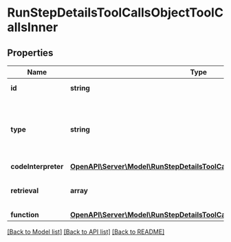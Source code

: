 # RunStepDetailsToolCallsObjectToolCallsInner

## Properties
Name | Type | Description | Notes
------------ | ------------- | ------------- | -------------
**id** | **string** | The ID of the tool call object. | 
**type** | **string** | The type of tool call. This is always going to be &#x60;code_interpreter&#x60; for this type of tool call. | 
**codeInterpreter** | [**OpenAPI\Server\Model\RunStepDetailsToolCallsCodeObjectCodeInterpreter**](RunStepDetailsToolCallsCodeObjectCodeInterpreter.md) |  | 
**retrieval** | **array** | For now, this is always going to be an empty object. | 
**function** | [**OpenAPI\Server\Model\RunStepDetailsToolCallsFunctionObjectFunction**](RunStepDetailsToolCallsFunctionObjectFunction.md) |  | 

[[Back to Model list]](../README.md#documentation-for-models) [[Back to API list]](../README.md#documentation-for-api-endpoints) [[Back to README]](../README.md)


